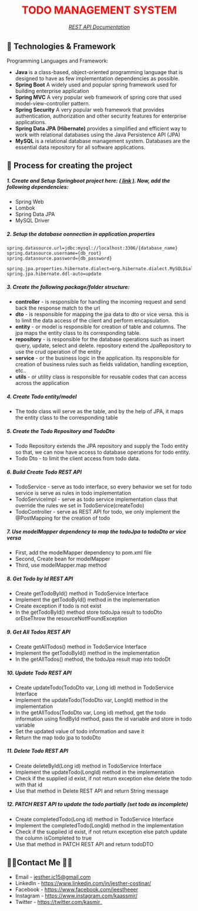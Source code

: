 <h1 style="color: #FF0000;" align="center">TODO MANAGEMENT SYSTEM</h1>
<h6 style="color: #FF0000;" align="center"><a href="http://localhost:8080/swagger-ui/index.html#/">REST API Documentation</a></h6>


## 💾 Technologies & Framework

Programming Languages and Framework:

- <strong>Java</strong> is a class-based, object-oriented programming language that is designed to have as few implementation dependencies as possible.
- <strong>Spring Boot</strong> A widely used and popular spring framework used for building enterprise application
- <strong>Spring MVC</strong> A very popular web framework of spring core that used model-view-controller pattern.
- <strong>Spring Security</strong> A very popular web framework that provides authentication, authorization and other security features for enterprise applications.
- <strong>Spring Data JPA (Hibernate)</strong> provides a simplified and efficient way to work with relational databases using the Java Persistence API (JPA)
- <strong>MySQL</strong> is a relational database management system. Databases are the essential data repository for all software applications.

## 🔵 Process for creating the project
##### 1. Create and Setup Springboot project here: <a href="https://start.spring.io/">( link )</a>. Now, add the following dependencies:

- Spring Web
- Lombok
- Spring Data JPA
- MySQL Driver

##### 2. Setup the database oonnection in application.properties

```
spring.datasource.url=jdbc:mysql://localhost:3306/{database_name}
spring.datasource.username={db_root}
spring.datasource.password={db_password}

spring.jpa.properties.hibernate.dialect=org.hibernate.dialect.MySQLDialect
spring.jpa.hibernate.ddl-auto=update
```
##### 3. Create the following package/folder structure:

- <strong>controller</strong> - is responsible for handling the incoming request and send back the response match to the url
- <strong>dto</strong> - is responsible for mapping the jpa data to dto or vice versa. this is to limit the data access of the client and perform encapsulation.
- <strong>entity</strong> - or model is responsible for creation of table and columns. The jpa maps the entity class to its corresponding table.
- <strong>repository</strong> - is responsible for the database operations such as insert query, update, select and delete. repository extend the JpaRepository to use the crud operation of the entity
- <strong>service</strong> - or the business logic in the application. Its responsible for creation of business rules such as fields validation, handling exception, etc..
- <strong>utils</strong> - or utility class is responsible for reusable codes that can access across the application

##### 4. Create Todo entity/model
- The todo class will serve as the table, and by the help of JPA, it maps the entity class to the corresponding table

##### 5. Create the Todo Repository and TodoDto
- Todo Repository extends the JPA repository and supply the Todo entity so that, we can now have access to database operations for todo entity.
- Todo Dto - to limit the client access from todo data.

##### 6. Build Create Todo REST API
- TodoService - serve as todo interface, so every behavior we set for todo service is serve as rules in todo implementation
- TodoServiceImpl - serve as todo service implementation class that override the rules we set in TodoService(createTodo)
- TodoController - serve as REST API for todo, we only implement the @PostMapping for the creation of todo

##### 7. Use modelMapper dependency to map the todoJpa to todoDto or vice versa
- First, add the modelMapper dependency to pom.xml file
- Second, Create bean for modelMapper
- Third, use modelMapper.map method

##### 8. Get Todo by Id REST API
- Create getTodoById() method in TodoService Interface
- Implement the getTodoById() method in the implementation
- Create exception if todo is not exist
- In the getTodoById() method store todoJpa result to todoDto orElseThrow the resourceNotfFoundException

##### 9. Get All Todos REST API
- Create getAllTodos() method in TodoService Interface
- Implement the getTodoById() method in the implementation
- In the getAllTodos() method, the todoJpa result map into todoDt

##### 10. Update Todo REST API
- Create updateTodo(TodoDto var, Long id) method in TodoService Interface
- Implement the updateTodo(TodoDto var, LongId) method in the implementation
- In the getAllTodos(TodoDto var, Long id) method, get the todo information using findById method, pass the id variable and store in todo variable
- Set the updated value of todo information and save it
- Return the map todo jpa to todoDto

##### 11. Delete Todo REST API
- Create deleteById(Long id) method in TodoService Interface
- Implement the updateTodo(LongId) method in the implementation
- Check if the supplied id exist, if not return exception else delete the todo with that id
- Use that method in Delete REST API and return String message

##### 12. PATCH REST API to update the todo partially (set todo as incomplete)
- Create completedTodo(Long id) method in TodoService Interface
- Implement the completedTodo(LongId) method in the implementation
- Check if the supplied id exist, if not return exception else patch update the column isCompleted to true
- Use that method in PATCH REST API and return todoDTO


## 👨‍💻Contact Me 🚀🔵
- Email - jesther.jc15@gmail.com
- LinkedIn - https://www.linkedin.com/in/jesther-costinar/
- Facebook - https://www.facebook.com/jeestheeer
- Instagram - https://www.instagram.com/kaassmir/
- Twitter - https://twitter.com/kasmir_
